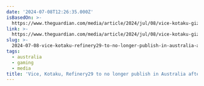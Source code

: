 ```yaml
---
date: '2024-07-08T12:26:35.000Z'
isBasedOn: >-
  https://www.theguardian.com/media/article/2024/jul/08/vice-kotaku-gizmodo-job-cuts-australia-channel-nine?CMP=Share_AndroidApp_Other
link: >-
  https://www.theguardian.com/media/article/2024/jul/08/vice-kotaku-gizmodo-job-cuts-australia-channel-nine?CMP=Share_AndroidApp_Other
slug: >-
  2024-07-08-vice-kotaku-refinery29-to-no-longer-publish-in-australia-after-pedestrian
tags:
  - australia
  - gaming
  - media
title: 'Vice, Kotaku, Refinery29 to no longer publish in Australia after Pedestrian'
---
```

 
